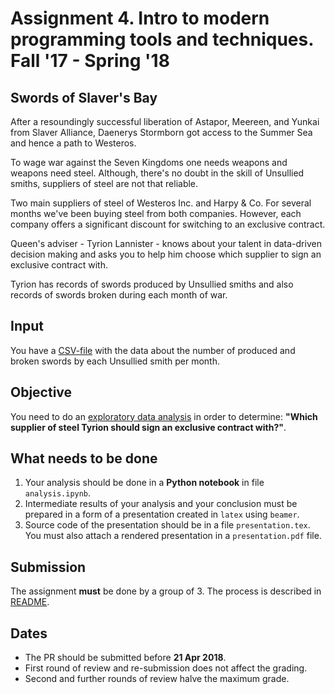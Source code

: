 # Assignment 4. Intro to modern programming tools and techniques. Fall '17 - Spring '18
## Swords of Slaver's Bay

After a resoundingly successful liberation of Astapor, Meereen, and Yunkai from Slaver Alliance, Daenerys Stormborn got access to the Summer Sea and hence a path to Westeros.

To wage war against the Seven Kingdoms one needs weapons and weapons need steel.
Although, there's no doubt in the skill of Unsullied smiths, suppliers of steel are not that reliable.

Two main suppliers of steel of Westeros Inc. and Harpy & Co. For several months we've been buying steel from both
companies. However, each company offers a significant discount for switching to an exclusive contract.

Queen's adviser - Tyrion Lannister - knows about your talent in data-driven decision making and asks you to help him
choose which supplier to sign an exclusive contract with.

Tyrion has records of swords produced by Unsullied smiths and also records of swords broken during each month of war.

## Input
You have a [CSV-file](task4/production-data.csv) with the data about the number of produced and broken swords by each Unsullied smith per month.

## Objective
You need to do an [exploratory data analysis](https://en.wikipedia.org/wiki/Exploratory_data_analysis) in order to determine: **"Which supplier of steel Tyrion should sign an exclusive contract with?"**.

## What needs to be done

1. Your analysis should be done in a **Python notebook** in file `analysis.ipynb`.
2. Intermediate results of your analysis and your conclusion must be prepared in a form of a presentation created in
   `latex` using `beamer`.
3. Source code of the presentation should be in a file `presentation.tex`. You must also attach a rendered presentation
   in a `presentation.pdf` file.

## Submission
The assignment **must** be done by a group of 3.
The process is described in [README](../README.org#submission-rules).

## Dates

* The PR should be submitted before **21 Apr 2018**.
* First round of review and re-submission does not affect the grading.
* Second and further rounds of review halve the maximum grade.
